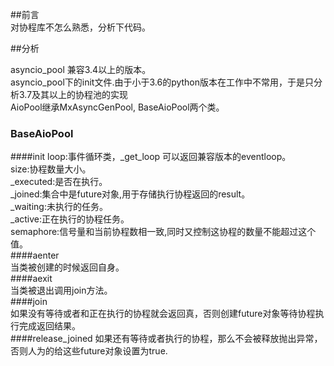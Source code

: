 ##前言  
对协程库不怎么熟悉，分析下代码。  

##分析  

asyncio_pool 兼容3.4以上的版本。  
asyncio_pool下的init文件.由于小于3.6的python版本在工作中不常用，于是只分析3.7及其以上的协程池的实现  
AioPool继承MxAsyncGenPool, BaseAioPool两个类。  
### BaseAioPool  
####init
loop:事件循环类，_get_loop 可以返回兼容版本的eventloop。  
size:协程数量大小。  
_executed:是否在执行。  
_joined:集合中是future对象,用于存储执行协程返回的result。  
_waiting:未执行的任务。  
_active:正在执行的协程任务。  
semaphore:信号量和当前协程数相一致,同时又控制这协程的数量不能超过这个值。  
####aenter  
当类被创建的时候返回自身。  
####aexit  
当类被退出调用join方法。  
####join  
如果没有等待或者和正在执行的协程就会返回真，否则创建future对象等待协程执行完成返回结果。  
####release_joined
如果还有等待或者执行的协程，那么不会被释放抛出异常，否则人为的给这些future对象设置为true.  
